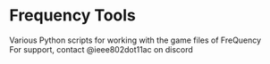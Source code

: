 # Frequency Tools

Various Python scripts for working with the game files of FreQuency  
For support, contact @ieee802dot11ac on discord

